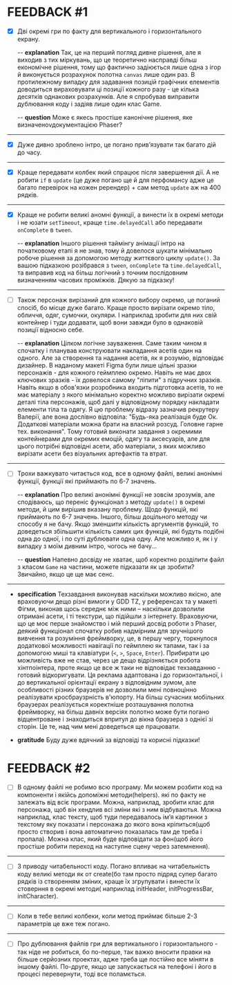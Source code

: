 # FEEDBACK \#1

- [x] Дві окремі гри по факту для вертикального і горизонтального екрану.

  -- **explanation**
  Так, це на перший погляд дивне рішення, але я виходив з тих міркувань, що це теоретично насправді більш економічне рішення, тому що фактично задіюється лише одна з ігор й виконується розрахунок полотна `canvas` лише один раз. В протилежному випадку для задавання позицій графічних елементів доводиться вираховувати ці позиції кожного разу - це кілька десятків однакових розрахунків.
  Але я спробував виправити дублювання коду і задіяв лише один клас Game.

  -- **question**
  Може є якесь простіше канонічне рішення, яке визначеноvдокументацією Phaser?

---

- [x] Дуже дивно зроблено інтро, це погано привʼязувати так багато дій до часу.

---

- [x] Краще передавати колбек який спрацює після завершення дії. А не робити `if` в `update` (це дуже погано ще й для перфомансу адже це багато перевірок на кожен ререндер) + сам метод `update` аж на 400 рядків.

---

- [x] Краще не робити великі аномні функції, а винести їх в окремі методи і не юзати `setTimeout`, краще `time.delayedCall` або передавати `onComplete` в `tween`.

  -- **explanation**
  Іншого рішення таймінгу анімації інтро на початковому етапі я не знав, тому й довелося шукати мінімально робоче рішення за допомогою методу життєвого циклу `update()`. За вашою підказкою розібрався з `tween`, `onComplete` та `time.delayedCall`, та виправив код на більш логічний з точним послідовним визначенням часових проміжків. Дякую за підказку!

---

- [ ] Також персонаж вирізаний для кожного вибору окремо, це поганий спосіб, бо місце дуже багато. Краще просто вирізати окремо тіло, обличчя, одяг, сумочки, окуляри. І наприклад зробити для них свій контейнер і туди додавати, щоб вони завжди було в однаковій позиції відносно себе.

  -- **explanation**
  Цілком логічне зауваження. Саме таким чином я спочатку і планував конструювати накладання асетів один на одного. Але за створення та надання асетів, як я розумію, відповідає дизайнер. В наданому макеті Figma були лише цільні зразки персонажів - для кожного геймплею окремо. Навіть не має двох ключових зразків - їх довелося самому "ліпити" з підручних зразків. Навіть якщо в обов'язки розробника входить підготовка асетів, то не має матеріалу з якого мінімально коректно можливо вирізати окремі деталі тіла персонажів, щоб далі у відповідному порядку накладати елементи тіла та одягу.
  Я цю проблему відразу зазначив рекрутеру Валерії, але вона дослівно відповіла: "Будь-яка реалізація буде Ок. Додаткові матеріали можна брати на власний розсуд. Головне гарне тех. виконання". Тому готовий виконати завдання з окремими контейнерами для окремих емоцій, одягу та аксесуарів, але для цього потрібні відповідні асети, або матеріали, з яких можливо вирізати асети без візуальних артефактів та втрат.

---

- [ ] Трохи важкувато читається код, все в одному файлі, великі анонімні функції, функції які приймають по 6-7 значень.

  -- **explanation**
  Про великі анонімні функції не зовсім зрозумів, але сподіваюсь, що переніс функціонал з методу `update()` в окремі методи, й цим вирішив вказану проблему.
  Щодо функцій, які приймають по 6-7 значень. Іншого, більш доцільного методу чи способу я не бачу. Якщо зменшити кількість аргументів функцій, то доведеться збільшити кількість самих цих функцій, які будуть подібні одна до одної, і по суті дублювати одна одну. Але можливо я, як і у випадку з моїм дивним інтро, чогось не бачу...

  -- **question**
  Напевно досвіду не хватає, щоб коректно розділити файл з класом `Game` на частини, можете підказати як це зробити? Звичайно, якщо це ще має сенс.

---

- **specification**
  Техзавдання виконував наскільки можливо якісно, ​​але враховуючи дещо різні вимоги у GDD TZ, у референсах та у макеті Фігми, виконав щось середнє між ними – наскільки дозволили отримані асети, і ті текстури, що підійшли з інтернету. Враховуючи, що це моє перше знайомство і мій перший досвід роботи з Phaser, деякий функціонал спочатку робив надмірним для зручнішого вивчення та розуміння фреймворку, це, в першу чергу, торкнулося додаткової можливості навігації по геймплею як тапами, так і за допомогою миші та клавіатури (`<`, `>`, `Space`, `Enter`). Прибирати цю можливість вже не став, через це дещо відрізняється робота хінтпоінтера, проте якщо це все ж таки не відповідає техзавданню - готовий відкоригувати. Ця реклама адаптована і до горизонтальної, і до вертикальної орієнтації екрану з відповідним зумом, але особливості різних браузерів не дозволили мені повноцінно реалізувати кросбраузрність в'юпорту. На більш сучасних мобільних браузерах реалізується коректніше розташування полотна фреймворку, на більш давніх версіях полотно може бути погано відцентроване і знаходиться впритул до вікна браузера з однієї зі сторін. Це те, над чим мені доведеться ще працювати.

- **gratitude**
  Буду дуже вдячний за відповіді та корисні підказки!

# FEEDBACK \#2

- [ ] В одному файлі не робимо всю програму. Ми можем розбити код на компоненти і якійсь допоміжні методи(helpers). які по факту не залежать від всіє програми. Можна, наприклад, зробити клас для персонажа, щоб він хендлив всі зміни які з ним відбуваютья. Можна наприклад, клас тексту, щоб туди передавалось імʼя картинки з текстому яку показати і персонажа до якого вона кріпиться(щоб просто створив і вона автоматично показалась там де треба і пропала). Можна клас, який буде відповідати за фон(щоб його простіше робити переход на наступне сцену через затемнення).

---

- [ ] З приводу читабельності коду. Погано впливає на читабельність коду великі методи як от create(бо там просто підряд супер багато рядків із створенням зміних, краще їх згрупувати і винести їх стоверння в окремі методи( наприклад initHeader, initProgressBar, initCharacter).

---

- [ ] Коли в тебе великі колбеки, коли метод приймає більше 2-3 параметрів це вже теж погано.

---

- [ ] Про дублювання файлів гри для вертикального і горизонтального - так ніде не робиться, бо по-перше, так важко вносити правки на більше серйозних проектах, адже треба ще постійно все міняти в іншому файлі. По-друге, якщо це запускається на телефоні і його в процесі перевернути, тоді все поламється.
